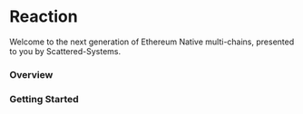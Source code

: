 # Reaction

Welcome to the next generation of Ethereum Native multi-chains, presented to you by Scattered-Systems.

### Overview

### Getting Started
